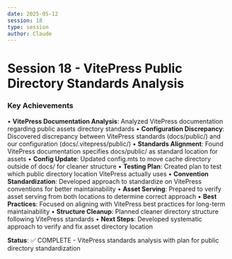 ```yaml
---
date: 2025-05-12
session: 18
type: session
author: Claude
---
```


# Session 18 - VitePress Public Directory Standards Analysis

### Key Achievements
• **VitePress Documentation Analysis**: Analyzed VitePress documentation regarding public assets directory standards
• **Configuration Discrepancy**: Discovered discrepancy between VitePress standards (docs/public/) and our configuration (docs/.vitepress/public/)
• **Standards Alignment**: Found VitePress documentation specifies docs/public/ as standard location for assets
• **Config Update**: Updated config.mts to move cache directory outside of docs/ for cleaner structure
• **Testing Plan**: Created plan to test which public directory location VitePress actually uses
• **Convention Standardization**: Developed approach to standardize on VitePress conventions for better maintainability
• **Asset Serving**: Prepared to verify asset serving from both locations to determine correct approach
• **Best Practices**: Focused on aligning with VitePress best practices for long-term maintainability
• **Structure Cleanup**: Planned cleaner directory structure following VitePress standards
• **Next Steps**: Developed systematic approach to verify and fix asset directory location

**Status**: ✅ COMPLETE - VitePress standards analysis with plan for public directory standardization
